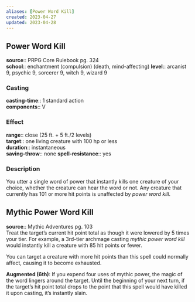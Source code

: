 ```yaml
---
aliases: [Power Word Kill]
created: 2023-04-27
updated: 2023-04-28
---
```


## Power Word Kill

**source**:: PRPG Core Rulebook pg. 324  
**school**:: enchantment (compulsion) (death, mind-affecting)
**level**:: arcanist 9, psychic 9, sorcerer 9, witch 9, wizard 9

### Casting

**casting-time**:: 1 standard action  
**components**:: V

### Effect

**range**:: close (25 ft. + 5 ft./2 levels)  
**target**:: one living creature with 100 hp or less  
**duration**:: instantaneous  
**saving-throw**:: none
**spell-resistance**:: yes

### Description

You utter a single word of power that instantly kills one creature of your choice, whether the creature can hear the word or not. Any creature that currently has 101 or more hit points is unaffected by *power word kill*.

## Mythic Power Word Kill

**source**:: Mythic Adventures pg. 103  
Treat the target’s current hit point total as though it were lowered by 5 times your tier. For example, a 3rd-tier archmage casting *mythic power word kill* would instantly kill a creature with 85 hit points or fewer.  
  
You can target a creature with more hit points than this spell could normally affect, causing it to become exhausted.  
  
**Augmented (6th)**: If you expend four uses of mythic power, the magic of the word lingers around the target. Until the beginning of your next turn, if the target’s hit point total drops to the point that this spell would have killed it upon casting, it’s instantly slain.
